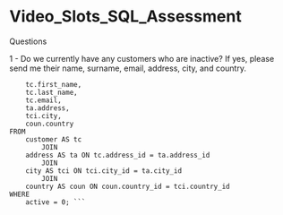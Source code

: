 # Video_Slots_SQL_Assessment

Questions

1 -	Do we currently have any customers who are inactive? If yes, please send me their name, surname, email, address, city, and country.
``` SELECT 
    tc.first_name,
    tc.last_name,
    tc.email,
    ta.address,
    tci.city,
    coun.country
FROM
    customer AS tc
        JOIN
    address AS ta ON tc.address_id = ta.address_id
        JOIN
    city AS tci ON tci.city_id = ta.city_id
        JOIN
    country AS coun ON coun.country_id = tci.country_id
WHERE
    active = 0; ```
